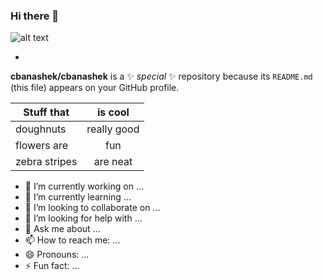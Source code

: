 ### Hi there 👋

![alt text](https://pixabay.com/images/search/flowers/)

-

**cbanashek/cbanashek** is a ✨ _special_ ✨ repository because its `README.md` (this file) appears on your GitHub profile.

| Stuff that    |is cool        |
| ------------- |:-------------:|
| doughnuts     | really good   |
| flowers are   | fun           |   
| zebra stripes | are neat      |   

- 🔭 I’m currently working on ...
- 🌱 I’m currently learning ...
- 👯 I’m looking to collaborate on ...
- 🤔 I’m looking for help with ...
- 💬 Ask me about ...
- 📫 How to reach me: ...
- 😄 Pronouns: ...
- ⚡ Fun fact: ...

